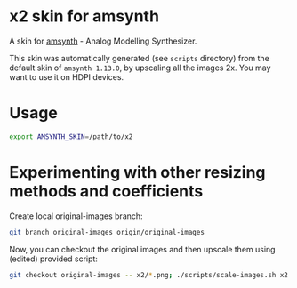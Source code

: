 
# x2 skin for amsynth

A skin for [amsynth](https://amsynth.github.io/) - Analog Modelling Synthesizer.

This skin was automatically generated (see `scripts` directory) from the default skin of `amsynth 1.13.0`, by upscaling all the images 2x. You may want to use it on HDPI devices.

# Usage

```bash
export AMSYNTH_SKIN=/path/to/x2
```

# Experimenting with other resizing methods and coefficients

Create local original-images branch:


```bash
git branch original-images origin/original-images
```


Now, you can checkout the original images and then upscale them using (edited) provided script:


```bash
git checkout original-images -- x2/*.png; ./scripts/scale-images.sh x2
```
